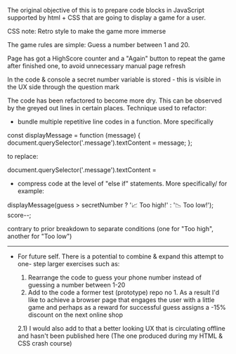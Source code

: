  The original objective of this is to prepare code blocks in JavaScript supported by html + CSS that are going to display a game for a user.

CSS note: Retro style to make the game more immerse

 The game rules are simple: Guess a number between 1 and 20.

 Page has got a HighScore counter and a "Again" button to repeat the game after finished one, to avoid unnecessary manual page refresh

In the code & console a secret number variable is stored - this is visible in the UX side through the question mark 

The code has been refactored to become more dry. This can be observed by the greyed out lines in certain places.
Technique used to refactor: 
- bundle multiple repetitive line codes in a function. More specifically

const displayMessage = function (message) {
  document.querySelector('.message').textContent = message;
};

to replace:

document.querySelector('.message').textContent =

- compress code at the level of "else if" statements. More specifically/ for example:

displayMessage(guess > secretNumber ? '📈 Too high!' : '📉 Too low!');
      score--;

contrary to prior breakdown to separate conditions (one for "Too high", another for "Too low")

------------


* For future self. There is a potential to combine & expand this attempt to one- step larger exercises such as:

  1) Rearrange the code to guess your phone number instead of guessing a number between 1-20
  2) Add to the code a former test (prototype) repo no 1. As a result I'd like to achieve a browser page that engages the user with a little game and perhaps as a reward for successful guess assigns a -15% discount on the next online shop
 
  2.1) I would also add to that a better looking UX that is circulating offline and hasn't been published here (The one produced during my HTML & CSS crash course)

   

